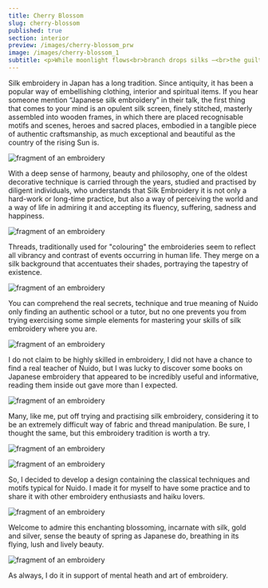 ```yaml
---
title: Cherry Blossom
slug: cherry-blossom
published: true
section: interior
preview: /images/cherry-blossom_prw
image: /images/cherry-blossom_1
subtitle: <p>While moonlight flows<br>branch drops silks —<br>the guiltless petals</p>
---
```


Silk embroidery in Japan has a long tradition. Since antiquity, it has been a popular way of embellishing clothing, interior and spiritual items. If you hear someone mention “Japanese silk embroidery” in their talk, the first thing that comes to your mind is an opulent silk screen, finely stitched, masterly assembled into wooden frames, in which there are placed recognisable motifs and scenes, heroes and sacred places, embodied in a tangible piece of authentic craftsmanship, as much exceptional and beautiful as the country of the rising Sun is.

![fragment of an embroidery](/images/cherry-blossom_2)

With a deep sense of harmony, beauty and philosophy, one of the oldest decorative technique is carried through the years, studied and practised by diligent individuals, who understands that Silk Embroidery it is not only a hard-work or long-time practice, but also a way of perceiving the world and a way of life in admiring it and accepting its fluency, suffering, sadness and happiness.

![fragment of an embroidery](/images/cherry-blossom_3)

Threads, traditionally used for "colouring" the embroideries seem to reflect all vibrancy and contrast of events occurring in human life. They merge on a silk background that accentuates their shades, portraying the tapestry of existence.

![fragment of an embroidery](/images/cherry-blossom_4)

You can comprehend the real secrets, technique and true meaning of Nuido only finding an authentic school or a tutor, but no one prevents you from trying exercising some simple elements for mastering your skills of silk embroidery where you are.

![fragment of an embroidery](/images/cherry-blossom_5)

I do not claim to be highly skilled in embroidery, I did not have a chance to find a real teacher of Nuido, but I was lucky to discover some books on Japanese embroidery that appeared to be incredibly useful and informative, reading them inside out gave more than I expected.

![fragment of an embroidery](/images/cherry-blossom_6)

Many, like me, put off trying and practising silk embroidery, considering it to be an extremely difficult way of fabric and thread manipulation. Be sure, I thought the same, but this embroidery tradition is worth a try.

![fragment of an embroidery](/images/cherry-blossom_7)

![fragment of an embroidery](/images/cherry-blossom_8)

So, I decided to develop a design containing the classical techniques and motifs typical for Nuido. I made it for myself to have some practice and to share it with other embroidery enthusiasts and haiku lovers.

![fragment of an embroidery](/images/cherry-blossom_9)

Welcome to admire this enchanting blossoming, incarnate with silk, gold and silver, sense the beauty of spring as Japanese do, breathing in its flying, lush and lively beauty.

![fragment of an embroidery](/images/cherry-blossom_10)

As always, I do it in support of mental heath and art of embroidery.
